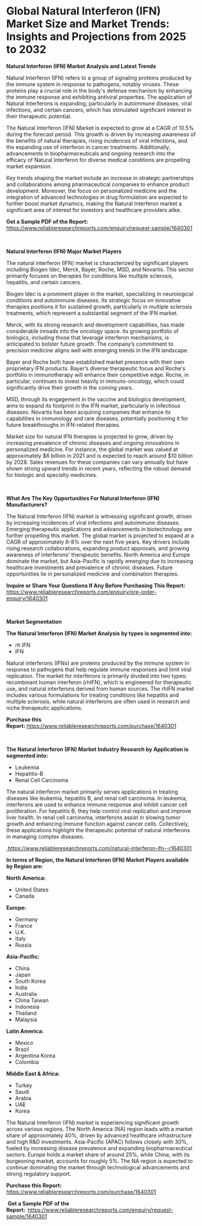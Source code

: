 <p><h1>Global Natural Interferon (IFN) Market Size and Market Trends: Insights and Projections from 2025 to 2032</h1></p><p><strong>Natural Interferon (IFN) Market Analysis and Latest Trends</strong></p>
<p><p>Natural Interferon (IFN) refers to a group of signaling proteins produced by the immune system in response to pathogens, notably viruses. These proteins play a crucial role in the body's defense mechanism by enhancing the immune response and exhibiting antiviral properties. The application of Natural Interferons is expanding, particularly in autoimmune diseases, viral infections, and certain cancers, which has stimulated significant interest in their therapeutic potential.</p><p>The Natural Interferon (IFN) Market is expected to grow at a CAGR of 10.5% during the forecast period. This growth is driven by increasing awareness of the benefits of natural therapies, rising incidences of viral infections, and the expanding use of interferon in cancer treatments. Additionally, advancements in biopharmaceuticals and ongoing research into the efficacy of Natural Interferon for diverse medical conditions are propelling market expansion.</p><p>Key trends shaping the market include an increase in strategic partnerships and collaborations among pharmaceutical companies to enhance product development. Moreover, the focus on personalized medicine and the integration of advanced technologies in drug formulation are expected to further boost market dynamics, making the Natural Interferon market a significant area of interest for investors and healthcare providers alike.</p></p>
<p><strong>Get a Sample PDF of the Report:&nbsp;</strong> <a href="https://www.reliableresearchreports.com/enquiry/request-sample/1640301?utm_campaign=2292&utm_medium=2&utm_source=Github&utm_content=ia&utm_term=19042025&utm_id=natural-interferon-ifn">https://www.reliableresearchreports.com/enquiry/request-sample/1640301</a></p>
<p>&nbsp;</p>
<p><strong>Natural Interferon (IFN) Major Market Players</strong></p>
<p><p>The natural interferon (IFN) market is characterized by significant players including Biogen Idec, Merck, Bayer, Roche, MSD, and Novartis. This sector primarily focuses on therapies for conditions like multiple sclerosis, hepatitis, and certain cancers. </p><p>Biogen Idec is a prominent player in the market, specializing in neurological conditions and autoimmune diseases. Its strategic focus on innovative therapies positions it for sustained growth, particularly in multiple sclerosis treatments, which represent a substantial segment of the IFN market.</p><p>Merck, with its strong research and development capabilities, has made considerable inroads into the oncology space. Its growing portfolio of biologics, including those that leverage interferon mechanisms, is anticipated to bolster future growth. The company’s commitment to precision medicine aligns well with emerging trends in the IFN landscape.</p><p>Bayer and Roche both have established market presence with their own proprietary IFN products. Bayer’s diverse therapeutic focus and Roche's portfolio in immunotherapy will enhance their competitive edge. Roche, in particular, continues to invest heavily in immuno-oncology, which could significantly drive their growth in the coming years.</p><p>MSD, through its engagement in the vaccine and biologics development, aims to expand its footprint in the IFN market, particularly in infectious diseases. Novartis has been acquiring companies that enhance its capabilities in immunology and rare diseases, potentially positioning it for future breakthroughs in IFN-related therapies.</p><p>Market size for natural IFN therapies is projected to grow, driven by increasing prevalence of chronic diseases and ongoing innovations in personalized medicine. For instance, the global market was valued at approximately $6 billion in 2021 and is expected to reach around $10 billion by 2028. Sales revenues for these companies can vary annually but have shown strong upward trends in recent years, reflecting the robust demand for biologic and specialty medicines.</p></p>
<p>&nbsp;</p>
<p><strong>What Are The Key Opportunities For Natural Interferon (IFN) Manufacturers?</strong></p>
<p><p>The Natural Interferon (IFN) market is witnessing significant growth, driven by increasing incidences of viral infections and autoimmune diseases. Emerging therapeutic applications and advancements in biotechnology are further propelling this market. The global market is projected to expand at a CAGR of approximately 6-8% over the next five years. Key drivers include rising research collaborations, expanding product approvals, and growing awareness of interferons' therapeutic benefits. North America and Europe dominate the market, but Asia-Pacific is rapidly emerging due to increasing healthcare investments and prevalence of chronic diseases. Future opportunities lie in personalized medicine and combination therapies.</p></p>
<p><strong>Inquire or Share Your Questions If Any Before Purchasing This Report:</strong> <a href="https://www.reliableresearchreports.com/enquiry/pre-order-enquiry/1640301?utm_campaign=2292&utm_medium=2&utm_source=Github&utm_content=ia&utm_term=19042025&utm_id=natural-interferon-ifn">https://www.reliableresearchreports.com/enquiry/pre-order-enquiry/1640301</a></p>
<p>&nbsp;</p>
<p><strong>Market Segmentation</strong></p>
<p><strong>The Natural Interferon (IFN) Market Analysis by types is segmented into:</strong></p>
<p><ul><li>rh IFN</li><li>IFN</li></ul></p>
<p><p>Natural interferons (IFNs) are proteins produced by the immune system in response to pathogens that help regulate immune responses and limit viral replication. The market for interferons is primarily divided into two types: recombinant human interferon (rhIFN), which is engineered for therapeutic use, and natural interferons derived from human sources. The rhIFN market includes various formulations for treating conditions like hepatitis and multiple sclerosis, while natural interferons are often used in research and niche therapeutic applications.</p></p>
<p><strong>Purchase this Report:&nbsp;</strong><a href="https://www.reliableresearchreports.com/purchase/1640301?utm_campaign=2292&utm_medium=2&utm_source=Github&utm_content=ia&utm_term=19042025&utm_id=natural-interferon-ifn">https://www.reliableresearchreports.com/purchase/1640301</a></p>
<p>&nbsp;</p>
<p><strong>The Natural Interferon (IFN) Market Industry Research by Application is segmented into:</strong></p>
<p><ul><li>Leukemia</li><li>Hepatitis-B</li><li>Renal Cell Carcinoma</li></ul></p>
<p><p>The natural interferon market primarily serves applications in treating diseases like leukemia, hepatitis B, and renal cell carcinoma. In leukemia, interferons are used to enhance immune response and inhibit cancer cell proliferation. For hepatitis B, they help control viral replication and improve liver health. In renal cell carcinoma, interferons assist in slowing tumor growth and enhancing immune function against cancer cells. Collectively, these applications highlight the therapeutic potential of natural interferons in managing complex diseases.</p></p>
<p><a href="https://www.reliableresearchreports.com/natural-interferon-ifn--r1640301?utm_campaign=2292&utm_medium=2&utm_source=Github&utm_content=ia&utm_term=19042025&utm_id=natural-interferon-ifn">&nbsp;https://www.reliableresearchreports.com/natural-interferon-ifn--r1640301</a></p>
<p><strong>In terms of Region, the Natural Interferon (IFN) Market Players available by Region are:</strong></p>
<p>
    <p> <strong> North America: </strong>
        <ul>
            <li>United States</li>
            <li>Canada</li>
        </ul>
        </p> 
    <p> <strong> Europe: </strong>
        <ul>
            <li>Germany</li>
            <li>France</li>
            <li>U.K.</li>
            <li>Italy</li>
            <li>Russia</li>
        </ul>
        </p> 
    <p> <strong> Asia-Pacific: </strong>
        <ul>
            <li>China</li>
            <li>Japan</li>
            <li>South Korea</li>
            <li>India</li>
            <li>Australia</li>
            <li>China Taiwan</li>
            <li>Indonesia</li>
            <li>Thailand</li>
            <li>Malaysia</li>
        </ul>
        </p> 
    <p> <strong> Latin America: </strong>
        <ul>
            <li>Mexico</li>
            <li>Brazil</li>
            <li>Argentina Korea</li>
            <li>Colombia</li>
        </ul>
        </p> 
    <p> <strong> Middle East & Africa: </strong>
        <ul>
            <li>Turkey</li>
            <li>Saudi</li>
            <li>Arabia</li>
            <li>UAE</li>
            <li>Korea</li>
        </ul>
    </p>
    </p>
<p><p>The Natural Interferon (IFN) market is experiencing significant growth across various regions. The North America (NA) region leads with a market share of approximately 40%, driven by advanced healthcare infrastructure and high R&D investments. Asia-Pacific (APAC) follows closely with 30%, fueled by increasing disease prevalence and expanding biopharmaceutical sectors. Europe holds a market share of around 25%, while China, with its burgeoning market, accounts for roughly 5%. The NA region is expected to continue dominating the market through technological advancements and strong regulatory support.</p></p>
<p><strong>Purchase this Report: </strong><a href="https://www.reliableresearchreports.com/purchase/1640301?utm_campaign=2292&utm_medium=2&utm_source=Github&utm_content=ia&utm_term=19042025&utm_id=natural-interferon-ifn">https://www.reliableresearchreports.com/purchase/1640301</a></p>
<p>&nbsp;<strong>Get a Sample PDF of the Report:&nbsp;&nbsp;</strong><a href="https://www.reliableresearchreports.com/enquiry/request-sample/1640301?utm_campaign=2292&utm_medium=2&utm_source=Github&utm_content=ia&utm_term=19042025&utm_id=natural-interferon-ifn">https://www.reliableresearchreports.com/enquiry/request-sample/1640301</a></p>
<p><strong></strong></p>
<p><p></p><p></p><p></p></p>
